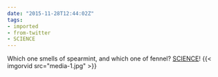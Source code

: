 ```yaml
---
date: "2015-11-28T12:44:02Z"
tags:
- imported
- from-twitter
- SCIENCE
---
```

Which one smells of spearmint, and which one of fennel? [SCIENCE](/tags/SCIENCE)\! {{< imgorvid src="media-1.jpg" >}}
